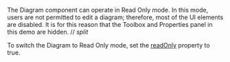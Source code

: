 The Diagram component can operate in Read Only mode. In this mode, users are not permitted to edit a diagram; therefore, most of the UI elements are disabled. It is for this reason that the Toolbox and Properties panel in this demo are hidden.
// _split_

To switch the Diagram to Read Only mode, set the [readOnly](/Documentation/ApiReference/UI_Components/dxDiagram/Configuration/#readOnly) property to true.